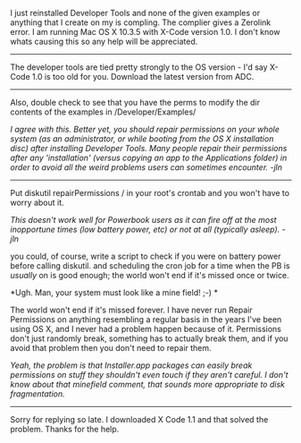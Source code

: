 I just reinstalled Developer Tools and none of the given examples or anything that I create on my is compling. The complier gives a Zerolink error. I am running Mac OS X 10.3.5 with X-Code version 1.0. I don't know whats causing this so any help will be appreciated.

----

The developer tools are tied pretty strongly to the OS version - I'd say X-Code 1.0 is too old for you.  Download the latest version from ADC.

----
Also, double check to see that you have the perms to modify the dir contents of the examples in /Developer/Examples/

*I agree with this. Better yet, you should repair permissions on your whole system (as an administrator, or while booting from the OS X installation disc) after installing Developer Tools. Many people repair their permissions after any 'installation' (versus copying an app to the Applications folder) in order to avoid all the weird problems users can sometimes encounter. -jln*

----

Put     diskutil repairPermissions / in your root's crontab and you won't have to worry about it.

*This doesn't work well for Powerbook users as it can fire off at the most inopportune times (low battery power, etc) or not at all (typically asleep). -jln*

you could, of course, write a script to check if you were on battery power before calling diskutil. and scheduling the cron job for a time when the PB is *usually* on is good enough; the world won't end if it's missed once or twice.

*Ugh. Man, your system must look like a mine field! ;-) *

The world won't end if it's missed forever. I have never run Repair Permissions on anything resembling a regular basis in the years I've been using OS X, and I never had a problem happen because of it. Permissions don't just randomly break, something has to actually break them, and if you avoid that problem then you don't need to repair them.

*Yeah, the problem is that Installer.app packages can easily break permissions on stuff they shouldn't even touch if they aren't careful.  I don't know about that minefield comment, that sounds more appropriate to disk fragmentation.*

----
 
Sorry for replying so late. I downloaded X Code 1.1 and that solved the problem. Thanks for the help.